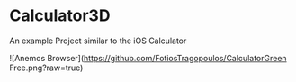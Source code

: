 # Calculator3D
An example Project similar to the iOS Calculator

![Anemos Browser](https://github.com/FotiosTragopoulos/CalculatorGreen Free.png?raw=true)
